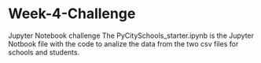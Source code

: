 # Week-4-Challenge
Jupyter Notebook challenge 
The PyCitySchools_starter.ipynb is the Jupyter Notbook file with the code to analize the data from the two csv files for schools and students. 
